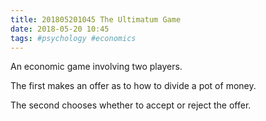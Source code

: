 ```yaml
---
title: 201805201045 The Ultimatum Game
date: 2018-05-20 10:45
tags: #psychology #economics
---
```


An economic game involving two players.

The first makes an offer as to how to divide a pot of money.

The second chooses whether to accept or reject the offer.